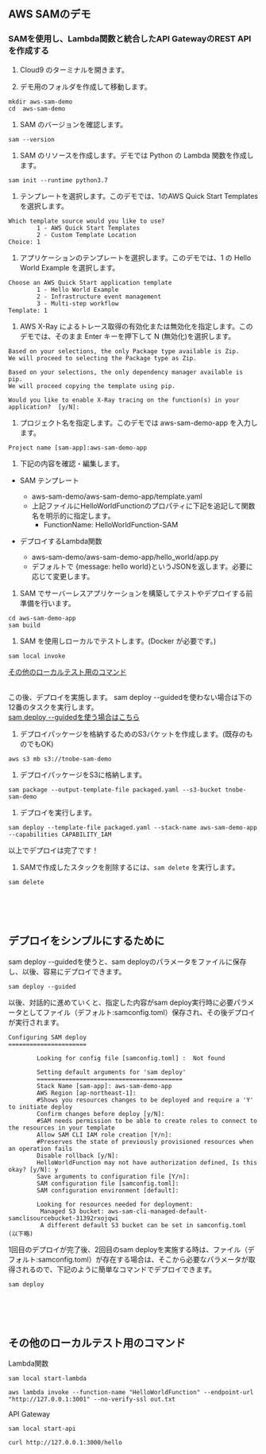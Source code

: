 ## AWS SAMのデモ
### SAMを使用し、Lambda関数と統合したAPI GatewayのREST APIを作成する


1. Cloud9 のターミナルを開きます。

1. デモ用のフォルダを作成して移動します。

```
mkdir aws-sam-demo
cd  aws-sam-demo
```

1. SAM のバージョンを確認します。

```
sam --version
```

1. SAM のリソースを作成します。デモでは Python の Lambda 関数を作成します。

```
sam init --runtime python3.7
```

1. テンプレートを選択します。このデモでは、1のAWS Quick Start Templatesを選択します。

```
Which template source would you like to use?
        1 - AWS Quick Start Templates
        2 - Custom Template Location
Choice: 1
```

1. アプリケーションのテンプレートを選択します。このデモでは、1 の Hello World Example を選択します。

```
Choose an AWS Quick Start application template
        1 - Hello World Example
        2 - Infrastructure event management
        3 - Multi-step workflow
Template: 1
```

1. AWS X-Ray によるトレース取得の有効化または無効化を指定します。このデモでは、そのまま Enter キーを押下して N (無効化)を選択します。

```
Based on your selections, the only Package type available is Zip.
We will proceed to selecting the Package type as Zip.

Based on your selections, the only dependency manager available is pip.
We will proceed copying the template using pip.

Would you like to enable X-Ray tracing on the function(s) in your application?  [y/N]: 
```

1. プロジェクト名を指定します。このデモでは aws-sam-demo-app を入力します。

```
Project name [sam-app]:aws-sam-demo-app
```


1. 下記の内容を確認・編集します。

- SAM テンプレート

  - aws-sam-demo/aws-sam-demo-app/template.yaml 
  - 上記ファイルにHelloWorldFunctionのプロパティに下記を追記して関数名を明示的に指定します。
    -  FunctionName: HelloWorldFunction-SAM

- デプロイするLambda関数

  - aws-sam-demo/aws-sam-demo-app/hello_world/app.py
  - デフォルトで {message: hello world}というJSONを返します。必要に応じて変更します。　


1. SAM でサーバーレスアプリケーションを構築してテストやデプロイする前準備を行います。

```
cd aws-sam-demo-app
sam build
```

1. SAM を使用しローカルでテストします。(Docker が必要です。)

```
sam local invoke 
```

[その他のローカルテスト用のコマンド](#その他のローカルテスト用のコマンド) 
<br />
<br />


この後、デプロイを実施します。
sam deploy --guidedを使わない場合は下の12番のタスクを実行します。 
<br />
[sam deploy --guidedを使う場合はこちら](#デプロイをシンプルにするために) 
 
 
1. デプロイパッケージを格納するためのS3バケットを作成します。(既存のものでもOK)

```
aws s3 mb s3://tnobe-sam-demo
```

1. デプロイパッケージをS3に格納します。

```
sam package --output-template-file packaged.yaml --s3-bucket tnobe-sam-demo
```

1. デプロイを実行します。

```
sam deploy --template-file packaged.yaml --stack-name aws-sam-demo-app --capabilities CAPABILITY_IAM
```

以上でデプロイは完了です！

1. SAMで作成したスタックを削除するには、`sam delete` を実行します。

```
sam delete
```
 <br />
 <br />
 <br />

## デプロイをシンプルにするために 
 
sam deploy --guidedを使うと、sam deployのパラメータをファイルに保存し、以後、容易にデプロイできます。

```
sam deploy --guided
```

以後、対話的に進めていくと、指定した内容がsam deploy実行時に必要パラメータとしてファイル（デフォルト:samconfig.toml）保存され、その後デプロイが実行されます。

```
Configuring SAM deploy
======================

        Looking for config file [samconfig.toml] :  Not found

        Setting default arguments for 'sam deploy'
        =========================================
        Stack Name [sam-app]: aws-sam-demo-app
        AWS Region [ap-northeast-1]: 
        #Shows you resources changes to be deployed and require a 'Y' to initiate deploy
        Confirm changes before deploy [y/N]: 
        #SAM needs permission to be able to create roles to connect to the resources in your template
        Allow SAM CLI IAM role creation [Y/n]: 
        #Preserves the state of previously provisioned resources when an operation fails
        Disable rollback [y/N]: 
        HelloWorldFunction may not have authorization defined, Is this okay? [y/N]: y
        Save arguments to configuration file [Y/n]: 
        SAM configuration file [samconfig.toml]: 
        SAM configuration environment [default]: 

        Looking for resources needed for deployment:
         Managed S3 bucket: aws-sam-cli-managed-default-samclisourcebucket-31392rxojqwi
         A different default S3 bucket can be set in samconfig.toml
(以下略)
```

1回目のデプロイが完了後、2回目のsam deployを実施する時は、ファイル（デフォルト:samconfig.toml）が存在する場合は、そこから必要なパラメータが取得されるので、下記のように簡単なコマンドでデプロイできます。

```
sam deploy 
```

 <br />
 <br />
 <br />

## その他のローカルテスト用のコマンド 

Lambda関数
```
sam local start-lambda
```

```
aws lambda invoke --function-name "HelloWorldFunction" --endpoint-url "http://127.0.0.1:3001" --no-verify-ssl out.txt
```

API Gateway
```
sam local start-api
```

```
curl http://127.0.0.1:3000/hello
```




